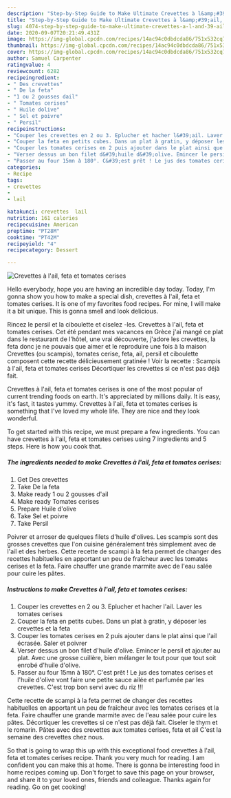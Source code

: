 ```yaml
---
description: "Step-by-Step Guide to Make Ultimate Crevettes à l&amp;#39;ail, feta et tomates cerises"
title: "Step-by-Step Guide to Make Ultimate Crevettes à l&amp;#39;ail, feta et tomates cerises"
slug: 4074-step-by-step-guide-to-make-ultimate-crevettes-a-l-and-39-ail-feta-et-tomates-cerises
date: 2020-09-07T20:21:49.431Z
image: https://img-global.cpcdn.com/recipes/14ac94c0dbdcda86/751x532cq70/crevettes-a-lail-feta-et-tomates-cerises-photo-principale-de-la-recette.jpg
thumbnail: https://img-global.cpcdn.com/recipes/14ac94c0dbdcda86/751x532cq70/crevettes-a-lail-feta-et-tomates-cerises-photo-principale-de-la-recette.jpg
cover: https://img-global.cpcdn.com/recipes/14ac94c0dbdcda86/751x532cq70/crevettes-a-lail-feta-et-tomates-cerises-photo-principale-de-la-recette.jpg
author: Samuel Carpenter
ratingvalue: 4
reviewcount: 6282
recipeingredient:
- " Des crevettes"
- " De la feta"
- "1 ou 2 gousses dail"
- " Tomates cerises"
- " Huile dolive"
- " Sel et poivre"
- " Persil"
recipeinstructions:
- "Couper les crevettes en 2 ou 3. Eplucher et hacher l&#39;ail. Laver les tomates cerises"
- "Couper la feta en petits cubes. Dans un plat à gratin, y déposer les crevettes et la feta"
- "Couper les tomates cerises en 2 puis ajouter dans le plat ainsi que l&#39;ail écrasée. Saler et poivrer"
- "Verser dessus un bon filet d&#39;huile d&#39;olive. Emincer le persil et ajouter au plat. Avec une grosse cuillère, bien mélanger le tout pour que tout soit enrobé d&#39;huile d&#39;olive."
- "Passer au four 15mn à 180°. C&#39;est prêt ! Le jus des tomates cerises et l&#39;huile d&#39;olive vont faire une petite sauce ailée et parfumée par les crevettes. C&#39;est trop bon servi avec du riz !!!"
categories:
- Recipe
tags:
- crevettes
- 
- lail

katakunci: crevettes  lail 
nutrition: 161 calories
recipecuisine: American
preptime: "PT28M"
cooktime: "PT42M"
recipeyield: "4"
recipecategory: Dessert

---
```



![Crevettes à l&#39;ail, feta et tomates cerises](https://img-global.cpcdn.com/recipes/14ac94c0dbdcda86/751x532cq70/crevettes-a-lail-feta-et-tomates-cerises-photo-principale-de-la-recette.jpg)

Hello everybody, hope you are having an incredible day today. Today, I'm gonna show you how to make a special dish, crevettes à l&#39;ail, feta et tomates cerises. It is one of my favorites food recipes. For mine, I will make it a bit unique. This is gonna smell and look delicious.

Rincez le persil et la ciboulette et ciselez -les. Crevettes à l&#39;ail, feta et tomates cerises. Cet été pendant mes vacances en Grèce j&#39;ai mangé ce plat dans le restaurant de l&#39;hôtel, une vrai découverte, j&#39;adore les crevettes, la feta donc je ne pouvais que aimer et le reproduire une fois à la maison Crevettes (ou scampis), tomates cerise, feta, ail, persil et ciboulette composent cette recette délicieusement gratinée ! Voir la recette : Scampis à l&#39;ail, feta et tomates cerises Décortiquer les crevettes si ce n&#39;est pas déjà fait.

Crevettes à l&#39;ail, feta et tomates cerises is one of the most popular of current trending foods on earth. It's appreciated by millions daily. It is easy, it's fast, it tastes yummy. Crevettes à l&#39;ail, feta et tomates cerises is something that I've loved my whole life. They are nice and they look wonderful.


To get started with this recipe, we must prepare a few ingredients. You can have crevettes à l&#39;ail, feta et tomates cerises using 7 ingredients and 5 steps. Here is how you cook that.

<!--inarticleads1-->

##### The ingredients needed to make Crevettes à l&#39;ail, feta et tomates cerises:

1. Get  Des crevettes
1. Take  De la feta
1. Make ready 1 ou 2 gousses d&#39;ail
1. Make ready  Tomates cerises
1. Prepare  Huile d&#39;olive
1. Take  Sel et poivre
1. Take  Persil


Poivrer et arroser de quelques filets d&#39;huile d&#39;olives. Les scampis sont des grosses crevettes que l&#39;on cuisine généralement très simplement avec de l&#39;ail et des herbes. Cette recette de scampi à la feta permet de changer des recettes habituelles en apportant un peu de fraîcheur avec les tomates cerises et la feta. Faire chauffer une grande marmite avec de l&#39;eau salée pour cuire les pâtes. 

<!--inarticleads2-->

##### Instructions to make Crevettes à l&#39;ail, feta et tomates cerises:

1. Couper les crevettes en 2 ou 3. Eplucher et hacher l&#39;ail. Laver les tomates cerises
1. Couper la feta en petits cubes. Dans un plat à gratin, y déposer les crevettes et la feta
1. Couper les tomates cerises en 2 puis ajouter dans le plat ainsi que l&#39;ail écrasée. Saler et poivrer
1. Verser dessus un bon filet d&#39;huile d&#39;olive. Emincer le persil et ajouter au plat. Avec une grosse cuillère, bien mélanger le tout pour que tout soit enrobé d&#39;huile d&#39;olive.
1. Passer au four 15mn à 180°. C&#39;est prêt ! Le jus des tomates cerises et l&#39;huile d&#39;olive vont faire une petite sauce ailée et parfumée par les crevettes. C&#39;est trop bon servi avec du riz !!!


Cette recette de scampi à la feta permet de changer des recettes habituelles en apportant un peu de fraîcheur avec les tomates cerises et la feta. Faire chauffer une grande marmite avec de l&#39;eau salée pour cuire les pâtes. Décortiquer les crevettes si ce n&#39;est pas déjà fait. Ciseler le thym et le romarin. Pâtes avec des crevettes aux tomates cerises, feta et ail C&#39;est la semaine des crevettes chez nous. 

So that is going to wrap this up with this exceptional food crevettes à l&#39;ail, feta et tomates cerises recipe. Thank you very much for reading. I am confident you can make this at home. There is gonna be interesting food in home recipes coming up. Don't forget to save this page on your browser, and share it to your loved ones, friends and colleague. Thanks again for reading. Go on get cooking!
